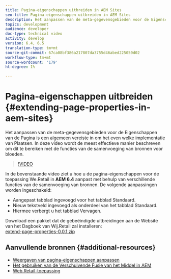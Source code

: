 ```yaml
---
title: Pagina-eigenschappen uitbreiden in AEM Sites
seo-title: Pagina-eigenschappen uitbreiden in AEM Sites
description: Het aanpassen van de meta-gegevensgebieden voor de Eigenschappen van de Pagina is een algemeen vereiste in om het even welke implementatie van Plaatsen. In deze video wordt de meest effectieve manier beschreven om dit te bereiken met de functies van de samenvoeging van bronnen voor bloeden.
topics: development
audience: developer
doc-type: technical video
activity: develop
version: 6.4, 6.5
translation-type: tm+mt
source-git-commit: 67ca08bf386a217807da3755d46abed225050d02
workflow-type: tm+mt
source-wordcount: '179'
ht-degree: 1%

---
```



# Pagina-eigenschappen uitbreiden {#extending-page-properties-in-aem-sites}

Het aanpassen van de meta-gegevensgebieden voor de Eigenschappen van de Pagina is een algemeen vereiste in om het even welke implementatie van Plaatsen. In deze video wordt de meest effectieve manier beschreven om dit te bereiken met de functies van de samenvoeging van bronnen voor bloeden.

>[!VIDEO](https://video.tv.adobe.com/v/25173?quality=9&learn=on)

In de bovenstaande video ziet u hoe u de pagina-eigenschappen voor de toepassing We.Retail in **AEM 6.4** aanpast met behulp van verschillende functies van de samenvoeging van bronnen. De volgende aanpassingen worden ingeschakeld:

* Aangepast tabblad ingevoegd voor het tabblad Standaard.
* Nieuw tekstveld ingevoegd als onderdeel van het tabblad Standaard.
* Hiermee verbergt u het tabblad Vervagen.

Download een pakket dat de gebeëindigde uitbreidingen aan de Website van het Dagboek van Wij.Retail zal installeren:\
[extend-page-properties-0.0.1.zip](assets/extend-page-properties-0011.zip)

## Aanvullende bronnen {#additional-resources}

* [Weergaven van pagina-eigenschappen aanpassen](https://docs.adobe.com/docs/en/aem/6-5/develop/extending/customizing-page-properties/page-properties-views.html)
* [Het gebruiken van de Verschuivende Fusie van het Middel in AEM](https://helpx.adobe.com/experience-manager/6-5/sites/developing/using/sling-resource-merger.html)
* [Web.Retail-toepassing](https://github.com/Adobe-Marketing-Cloud/aem-sample-we-retail)
